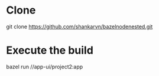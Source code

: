# Clone
git clone https://github.com/shankarvn/bazelnodenested.git

# Execute the build
bazel run //app-ui/project2:app